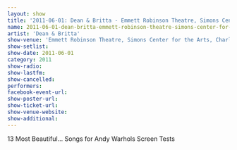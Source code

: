 ```yaml
---
layout: show
title: '2011-06-01: Dean & Britta - Emmett Robinson Theatre, Simons Center for the Arts, Charleston, SC, USA'
name: 2011-06-01-dean-britta-emmett-robinson-theatre-simons-center-for-the-arts-charleston-sc-usa
artist: 'Dean & Britta'
show-venue: 'Emmett Robinson Theatre, Simons Center for the Arts, Charleston, SC, USA'
show-setlist: 
show-date: 2011-06-01
category: 2011
show-radio: 
show-lastfm: 
show-cancelled: 
performers: 
facebook-event-url: 
show-poster-url: 
show-ticket-url: 
show-venue-website: 
show-additional: 
---
```


13 Most Beautiful... Songs for Andy Warhols Screen Tests